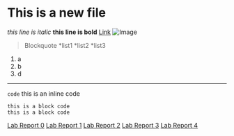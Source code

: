 # This is a new file
*this line is italic*
**this line is bold**
[Link](https://jiayid77.github.io/cse15l-lab-reports/)
![Image](https://www.rd.com/wp-content/uploads/2021/01/GettyImages-1175550351.jpg)
> Blockquote
*list1
*list2
*list3
1. a
2. b
3. d
---
`code` this is an inline code
```
this is a block code
this is a block code
```
[Lab Report 0](https://jiayid77.github.io/cse15l-lab-reports/lab-report-1-week-0.html)
[Lab Report 1](https://jiayid77.github.io/cse15l-lab-reports/lab-report-2-week-1.html)
[Lab Report 2](https://jiayid77.github.io/cse15l-lab-reports/lab-report-2-week-3.html)
[Lab Report 3](https://jiayid77.github.io/cse15l-lab-reports/lab-report-3-week-5.html)
[Lab Report 4](https://jiayid77.github.io/cse15l-lab-reports/lab-report-4-week-7.html)

